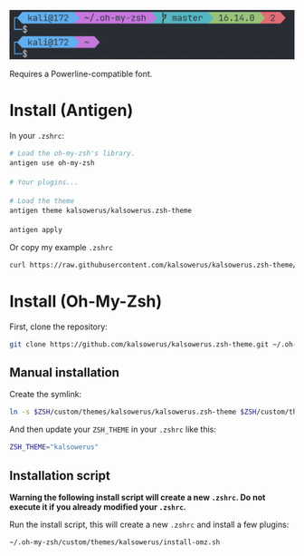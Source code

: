 ![preview](theme.png)

Requires a Powerline-compatible font.

# Install (Antigen)

In your `.zshrc`:

```zsh
# Load the oh-my-zsh's library.
antigen use oh-my-zsh

# Your plugins...

# Load the theme
antigen theme kalsowerus/kalsowerus.zsh-theme

antigen apply
```

Or copy my example `.zshrc`

```zsh
curl https://raw.githubusercontent.com/kalsowerus/kalsowerus.zsh-theme/master/antigen.zshrc -o ~/.zshrc
```

# Install (Oh-My-Zsh)

First, clone the repository:

```zsh
git clone https://github.com/kalsowerus/kalsowerus.zsh-theme.git ~/.oh-my-zsh/custom/themes/kalsowerus
```

## Manual installation

Create the symlink:

```zsh
ln -s $ZSH/custom/themes/kalsowerus/kalsowerus.zsh-theme $ZSH/custom/themes/kalsowerus.zsh-theme
```

And then update your `ZSH_THEME` in your `.zshrc` like this:

```zsh
ZSH_THEME="kalsowerus"
```

## Installation script

**Warning the following install script will create a new `.zshrc`. Do not execute it if you already modified your `.zshrc`.**

Run the install script, this will create a new `.zshrc` and install a few plugins:

```zsh
~/.oh-my-zsh/custom/themes/kalsowerus/install-omz.sh
```

